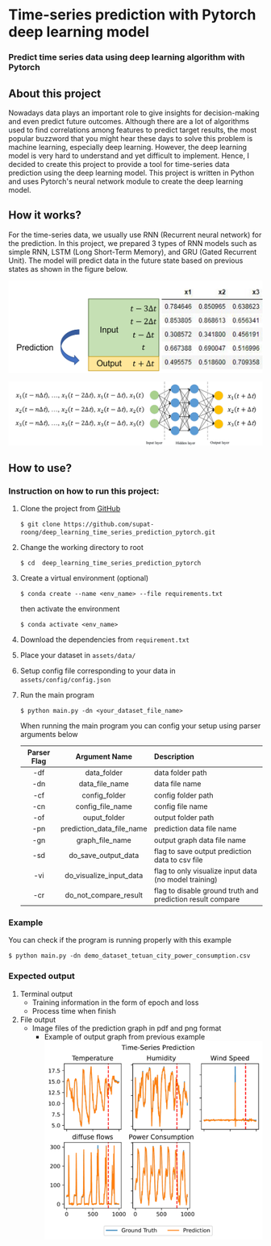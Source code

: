 # Time-series prediction with Pytorch deep learning model
### Predict time series data using deep learning algorithm with Pytorch

## About this project
Nowadays data plays an important role to give insights for decision-making and even predict future outcomes. Although there are a lot of algorithms used to find correlations among features to predict target results, the most popular buzzword that you might hear these days to solve this problem is machine learning, especially deep learning. However, the deep learning model is very hard to understand and yet difficult to implement. Hence, I decided to create this project to provide a tool for time-series data prediction using the deep learning model. This project is written in Python and uses Pytorch's neural network module to create the deep learning model. 

## How it works?
For the time-series data, we usually use RNN (Recurrent neural network) for the prediction. In this project, we prepared 3 types of RNN models such as simple RNN, LSTM (Long Short-Term Memory), and GRU (Gated Recurrent Unit). The model will predict data in the future state based on previous states as shown in the figure below.

![dataframe](https://github.com/supat-roong/deep_learning_time_series_prediction_pytorch/blob/main/assets/img/concept_img_1.png?raw=true)

![model](https://github.com/supat-roong/deep_learning_time_series_prediction_pytorch/blob/main/assets/img/concept_img_2.png?raw=true)
## How to use?
### Instruction on how to run this project:
1. Clone the project from [GitHub](https://github.com/supat-roong/deep_learning_time_series_prediction_pytorch.git)
    ```
    $ git clone https://github.com/supat-roong/deep_learning_time_series_prediction_pytorch.git
    ```
2. Change the working directory to root
    ```
    $ cd  deep_learning_time_series_prediction_pytorch
    ```
3. Create a virtual environment (optional)
    ```
    $ conda create --name <env_name> --file requirements.txt
    ```
    then activate the environment
    ```
    $ conda activate <env_name>
    ```
4. Download the dependencies from `requirement.txt`
5. Place your dataset in `assets/data/`
6. Setup config file corresponding to your data in `assets/config/config.json`
7. Run the main program
    ```
    $ python main.py -dn <your_dataset_file_name>
    ```

    When running the main program you can config your setup using parser arguments below

    | Parser Flag | Argument Name | Description    |
    | :---:       |    :----:   |          :--- |
    | -df         | data_folder       | data folder path   |
    | -dn         | data_file_name        | data file name  |
    | -cf         | config_folder       | config folder path  |
    | -cn         | config_file_name       | config file name   |
    | -of         | ouput_folder       | output folder path   |
    | -pn         | prediction_data_file_name       | prediction data file name   |
    | -gn    | graph_file_name       | output graph data file name   |
    | -sd    | do_save_output_data       | flag to save output prediction data to csv file   |
    | -vi    | do_visualize_input_data       | flag to only visualize input data (no model training)   |
    | -cr    | do_not_compare_result       | flag to disable ground truth and prediction result compare   |

### Example
You can check if the program is running properly with this example
```
$ python main.py -dn demo_dataset_tetuan_city_power_consumption.csv
```
### Expected output
1. Terminal output
   - Training information in the form of epoch and loss
   - Process time when finish
2. File output
   - Image files of the prediction graph in pdf and png format
     - Example of output graph from previous example
     ![output graph](https://github.com/supat-roong/deep_learning_time_series_prediction_pytorch/blob/main/assets/img/demo_output_graph.png?raw=true)
